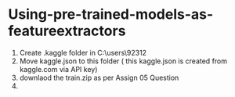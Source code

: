 # Using-pre-trained-models-as-featureextractors
1. Create .kaggle folder in C:\users\92312
2. Move kaggle.json to this folder ( this kaggle.json is created from kaggle.com via API key)
3. downlaod the train.zip as per Assign 05 Question
4. 
